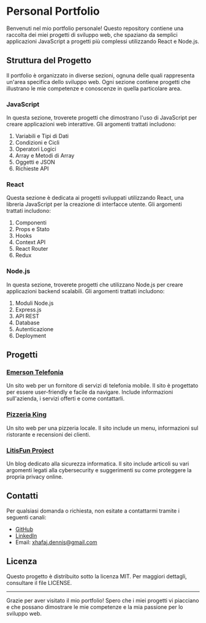 # Personal Portfolio

Benvenuti nel mio portfolio personale! Questo repository contiene una raccolta dei miei progetti di sviluppo web, che spaziano da semplici applicazioni JavaScript a progetti più complessi utilizzando React e Node.js.

## Struttura del Progetto

Il portfolio è organizzato in diverse sezioni, ognuna delle quali rappresenta un'area specifica dello sviluppo web. Ogni sezione contiene progetti che illustrano le mie competenze e conoscenze in quella particolare area.

### JavaScript

In questa sezione, troverete progetti che dimostrano l'uso di JavaScript per creare applicazioni web interattive. Gli argomenti trattati includono:

1. Variabili e Tipi di Dati
2. Condizioni e Cicli
3. Operatori Logici
4. Array e Metodi di Array
5. Oggetti e JSON
6. Richieste API

### React

Questa sezione è dedicata ai progetti sviluppati utilizzando React, una libreria JavaScript per la creazione di interfacce utente. Gli argomenti trattati includono:

1. Componenti
2. Props e Stato
3. Hooks
4. Context API
5. React Router
6. Redux

### Node.js

In questa sezione, troverete progetti che utilizzano Node.js per creare applicazioni backend scalabili. Gli argomenti trattati includono:

1. Moduli Node.js
2. Express.js
3. API REST
4. Database
5. Autenticazione
6. Deployment

## Progetti

### [Emerson Telefonia](https://www.emersontelefonia.com)

Un sito web per un fornitore di servizi di telefonia mobile. Il sito è progettato per essere user-friendly e facile da navigare. Include informazioni sull'azienda, i servizi offerti e come contattarli.

### [Pizzeria King](web-dev/freelance/pizzeria-king/index.html)

Un sito web per una pizzeria locale. Il sito include un menu, informazioni sul ristorante e recensioni dei clienti.

### [LitisFun Project](web-dev/side-websites/LitisFun-Project/index.html)

Un blog dedicato alla sicurezza informatica. Il sito include articoli su vari argomenti legati alla cybersecurity e suggerimenti su come proteggere la propria privacy online.

## Contatti

Per qualsiasi domanda o richiesta, non esitate a contattarmi tramite i seguenti canali:

- [GitHub](https://github.com/xaxoman)
- [LinkedIn](https://www.linkedin.com/in/dennis-xhafaj-0b1b3b1b4/)
- Email: xhafaj.dennis@gmail.com

## Licenza

Questo progetto è distribuito sotto la licenza MIT. Per maggiori dettagli, consultare il file LICENSE.

---

Grazie per aver visitato il mio portfolio! Spero che i miei progetti vi piacciano e che possano dimostrare le mie competenze e la mia passione per lo sviluppo web.